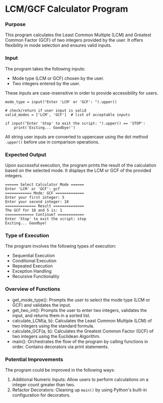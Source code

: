 # LCM/GCF Calculator Program

### Purpose

This program calculates the Least Common Multiple (LCM) and Greatest Common Factor (GCF) of two integers provided by the
user. It offers flexibility in mode selection and ensures valid inputs.

### Input

The program takes the following inputs:

- Mode type (LCM or GCF) chosen by the user.
- Two integers entered by the user.

These inputs are case-insensitive in order to provide accessibility for users.

```pycon
mode_type = input("Enter 'LCM' or 'GCF': ").upper()

# check/return if user input is valid
valid_modes = ['LCM', 'GCF']  # list of acceptable inputs
```

```pycon
if input("Enter 'Stop' to exit the script: ").upper() == 'STOP':
    print('Exiting... Goodbye!')
```

All string user inputs are converted to uppercase using the dot method `.upper()` before use in comparison operations.

### Expected Output

Upon successful execution, the program prints the result of the calculation based on the selected mode. It displays the
LCM or GCF of the provided integers.

```
====== Select Calculator Mode ======
Enter 'LCM' or 'GCF': gcf
============ Mode: GCF =============
Enter your first integer: 5
Enter your second integer: 18
============== Result ==============
The GCF for 18 and 5 is: 1
============= Continue? ============
Enter 'Stop' to exit the script: stop
Exiting... Goodbye!
```

### Type of Execution

The program involves the following types of execution:

- Sequential Execution
- Conditional Execution
- Repeated Execution
- Exception Handling
- Recursive Functionality

### Overview of Functions

- get_mode_type(): Prompts the user to select the mode type (LCM or GCF) and validates the input.
- get_two_int(): Prompts the user to enter two integers, validates the input, and returns them in a sorted list.
- calculate_LCM(a, b): Calculates the Least Common Multiple (LCM) of two integers using the standard formula.
- calculate_GCF(a, b): Calculates the Greatest Common Factor (GCF) of two integers using the Euclidean Algorithm.
- main(): Orchestrates the flow of the program by calling functions in order. Contains decorators via print statements.

### Potential Improvements

The program could be improved in the following ways:

1. Additional Numeric Inputs: Allow users to perform calculations on a integer count greater than two.
2. Refactor Decorators: Cleaning up `main()` by using Python's built-in configuration for decorators.
